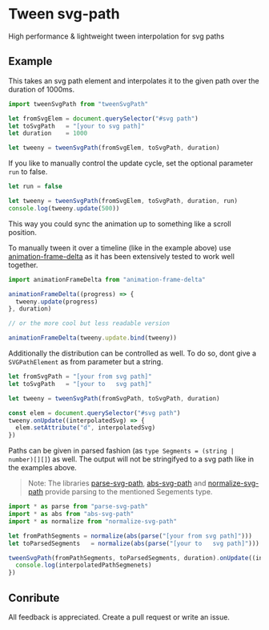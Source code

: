 # Tween svg-path

High performance & lightweight tween interpolation for svg paths

## Example

This takes an svg path element and interpolates it to the given path over the duration of 1000ms.

```js
import tweenSvgPath from "tweenSvgPath"

let fromSvgElem = document.querySelector("#svg path")
let toSvgPath   = "[your to svg path]"
let duration    = 1000

let tweeny = tweenSvgPath(fromSvgElem, toSvgPath, duration)
```

If you like to manually control the update cycle, set the optional parameter `run` to false.

```js
let run = false

let tweeny = tweenSvgPath(fromSvgElem, toSvgPath, duration, run)
console.log(tweeny.update(500))
```

This way you could sync the animation up to something like a scroll position.

To manually tween it over a timeline (like in the example above) use [animation-frame-delta](https://www.npmjs.com/package/animation-frame-delta) as it has been extensively tested to work well together.

```js
import animationFrameDelta from "animation-frame-delta"

animationFrameDelta((progress) => {
  tweeny.update(progress)
}, duration)

// or the more cool but less readable version

animationFrameDelta(tweeny.update.bind(tweeny))
```

Additionally the distribution can be controlled as well. To do so, dont give a `SVGPathElement` as from parameter but a string.

```js
let fromSvgPath = "[your from svg path]"
let toSvgPath   = "[your to   svg path]"

let tweeny = tweenSvgPath(fromSvgPath, toSvgPath, duration)

const elem = document.querySelector("#svg path")
tweeny.onUpdate((interpolatedSvg) => {
  elem.setAttribute("d", interpolatedSvg)
})
```

Paths can be given in parsed fashion (as `type Segments = (string | number)[][]`) as well. The output will not be stringifyed to a svg path like in the examples above. 

> Note: The libraries [parse-svg-path](https://www.npmjs.com/package/parse-svg-path), [abs-svg-path](https://www.npmjs.com/package/abs-svg-path) and [normalize-svg-path](https://www.npmjs.com/package/normalize-svg-path) provide parsing to the mentioned Segements type.

```js
import * as parse from "parse-svg-path"
import * as abs from "abs-svg-path"
import * as normalize from "normalize-svg-path"

let fromPathSegments = normalize(abs(parse("[your from svg path]")))
let toParsedSegments   = normalize(abs(parse("[your to   svg path]")))

tweenSvgPath(fromPathSegments, toParsedSegments, duration).onUpdate((interpolatedPathSegmenets) => {
  console.log(interpolatedPathSegmenets)
})
```


## Conribute

All feedback is appreciated. Create a pull request or write an issue.
